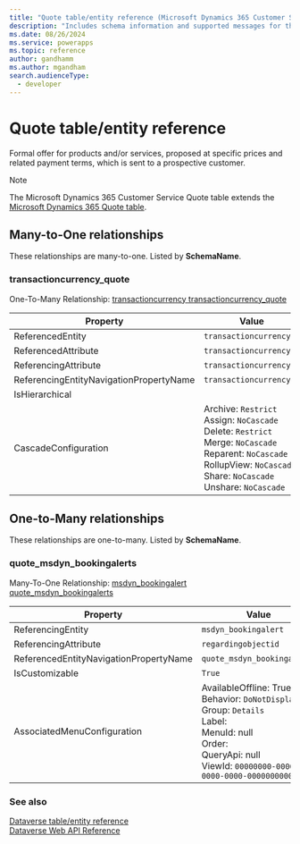 ```yaml
---
title: "Quote table/entity reference (Microsoft Dynamics 365 Customer Service)"
description: "Includes schema information and supported messages for the Quote table/entity with Microsoft Dynamics 365 Customer Service."
ms.date: 08/26/2024
ms.service: powerapps
ms.topic: reference
author: gandhamm
ms.author: mgandham
search.audienceType: 
  - developer
---
```


# Quote table/entity reference

Formal offer for products and/or services, proposed at specific prices and related payment terms, which is sent to a prospective customer.

> [!NOTE]
> The Microsoft Dynamics 365 Customer Service Quote table extends the [Microsoft Dynamics 365 Quote table](/dynamics365/developer/entities/quote).




## Many-to-One relationships

These relationships are many-to-one. Listed by **SchemaName**.

### <a name="BKMK_transactioncurrency_quote"></a> transactioncurrency_quote

One-To-Many Relationship: [transactioncurrency transactioncurrency_quote](transactioncurrency.md#BKMK_transactioncurrency_quote)

|Property|Value|
|---|---|
|ReferencedEntity|`transactioncurrency`|
|ReferencedAttribute|`transactioncurrencyid`|
|ReferencingAttribute|`transactioncurrencyid`|
|ReferencingEntityNavigationPropertyName|`transactioncurrencyid`|
|IsHierarchical||
|CascadeConfiguration|Archive: `Restrict`<br />Assign: `NoCascade`<br />Delete: `Restrict`<br />Merge: `NoCascade`<br />Reparent: `NoCascade`<br />RollupView: `NoCascade`<br />Share: `NoCascade`<br />Unshare: `NoCascade`|


## One-to-Many relationships

These relationships are one-to-many. Listed by **SchemaName**.

### <a name="BKMK_quote_msdyn_bookingalerts"></a> quote_msdyn_bookingalerts

Many-To-One Relationship: [msdyn_bookingalert quote_msdyn_bookingalerts](msdyn_bookingalert.md#BKMK_quote_msdyn_bookingalerts)

|Property|Value|
|---|---|
|ReferencingEntity|`msdyn_bookingalert`|
|ReferencingAttribute|`regardingobjectid`|
|ReferencedEntityNavigationPropertyName|`quote_msdyn_bookingalerts`|
|IsCustomizable|`True`|
|AssociatedMenuConfiguration|AvailableOffline: True<br />Behavior: `DoNotDisplay`<br />Group: `Details`<br />Label: <br />MenuId: null<br />Order: <br />QueryApi: null<br />ViewId: `00000000-0000-0000-0000-000000000000`|



### See also

[Dataverse table/entity reference](../about-entity-reference.md)  
[Dataverse Web API Reference](/power-apps/developer/data-platform/webapi/reference/about)   

